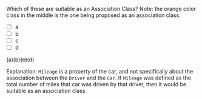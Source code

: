 <panel header="{{ icon_Q_A }} Which are suitable as an Association Class?">

Which of these are suitable as an Association Class? Note: the orange color class in the middle is the one being proposed as an association class.

<pic src="{{baseUrl}}/oop/associations/associationClasses/images/exerciseDiagram.png" width="500" />
<p/>

- [ ] a
- [ ] b
- [ ] c
- [ ] d

<panel type="seamless" header="{{ icon_A }} Answer" minimized>

(a)(b)~~(c)~~(d)

Explanation: `Mileage` is a property of the car, and not specifically about the association between the `Driver` and the `Car`. If `Mileage` was defined as the total number of miles that car was driven by that driver, then it would be suitable as an association class.

</panel>
</panel>
